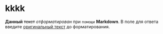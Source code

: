 # kkkk

**Данный** ~~текст~~ _отформатирован_ при ```помощи``` **Markdown**. В поле для ответа введите  [оригинальный текст](https://site.lol/this/link/does/not/exists) до форматирования.
